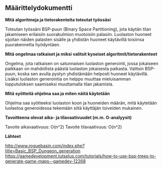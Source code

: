 ## Määrittelydokumentti

**Mitä algoritmeja ja tietorakenteita toteutat työssäsi**

Toteutan työssäni BSP-puun (Binary Space Partitioning), jota käytän tilan jakamiseen erilaisiin suorakulmion muotoisiin palasiin. Luolaston huoneet sijoitan näiden palasten sisälle ja yhdistän huoneet käytävillä toisiinsa puurakennetta hyödyntäen.


**Mitä ongelmaa ratkaiset ja miksi valitsit kyseiset algoritmit/tietorakenteet**

Ongelma, jota ratkaisen on satunnaisen luolaston generointi, jossa jokaiseen paikkaan on mahdollista päästä luolaston jokaisesta paikasta. Valitsin BSP-puun, koska sen avulla pystyn yhdistämään helposti huoneet käytävillä. Lisäksi luolaston generointia on helppo muuttaa mieluisamman lopputuloksen saamiseksi muuttamalla tilan jakamista.


**Mitä syötteitä ohjelma saa ja miten näitä käytetään**

Ohjelma saa syötteeksi luolaston koon ja huoneiden määrän, mitä käytetään luolastoa generoidessa tekemään siitä käyttäjän toiveiden mukainen.


**Tavoitteena olevat aika- ja tilavaativuudet (m.m. O-analyysit)**

Tavoite aikavaativuus: O(n^2)
Tavoite tilavaativuus: O(n^2)


**Lähteet**

http://www.roguebasin.com/index.php?title=Basic_BSP_Dungeon_generation
https://gamedevelopment.tutsplus.com/tutorials/how-to-use-bsp-trees-to-generate-game-maps--gamedev-12268
